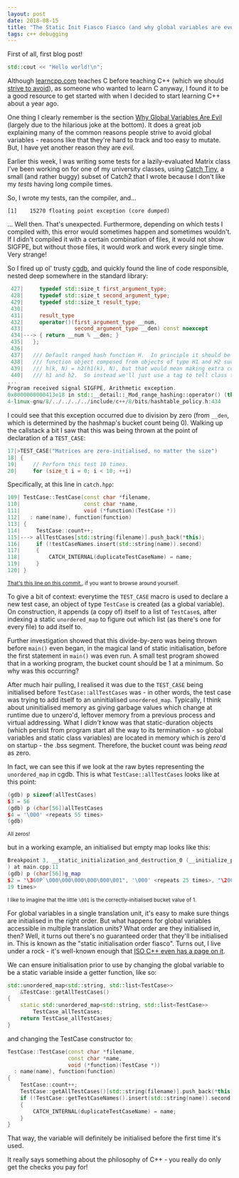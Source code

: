 ```yaml
---
layout: post
date: 2018-08-15
title: "The Static Init Fiasco Fiasco (and why global variables are even more evil than you think!)"
tags: c++ debugging
---
```


First of all, first blog post!

```cpp
std::cout << "Hello world!\n";
```

Although [learncpp.com](https://learncpp.com) teaches C before teaching C++ (which we should [strive to avoid](https://www.youtube.com/watch?v=YnWhqhNdYyk)), as someone who wanted to learn C anyway, I found it to be a good resource to get started with when I decided to start learning C++ about a year ago.

One thing I clearly remember is the section [Why Global Variables Are Evil](http://www.learncpp.com/cpp-tutorial/4-2a-why-global-variables-are-evil/) (largely due to the hilarious joke at the bottom). It does a great job explaining many of the common reasons people strive to avoid global variables - reasons like that they're hard to track and too easy to mutate. But, I have yet another reason they are _evil_.

Earlier this week, I was writing some tests for a lazily-evaluated Matrix class I've been working on for one of my university classes, using [Catch Tiny](https://www.github.com/jumbatm/catch-tiny), a small (and rather buggy) subset of Catch2 that I wrote because I don't like my _tests_ having long compile times.

So, I wrote my tests, ran the compiler, and...

```
[1]    15270 floating point exception (core dumped)
```

... Well then. That's unexpected. Furthermore, depending on which tests I compiled with, this error would sometimes happen and sometimes wouldn't. If I didn't compiled it with a certain combination of files, it would not show SIGFPE, but without those files, it would work and work every single time. Very strange!

So I fired up ol' trusty [cgdb](https://cgdb.github.io/), and quickly found the line of code responsible, nested deep somewhere in the standard library:

```cpp
 427|     typedef std::size_t first_argument_type;
 428|     typedef std::size_t second_argument_type;
 429|     typedef std::size_t result_type;
 430|
 431|     result_type
 432|     operator()(first_argument_type __num,
 433|                second_argument_type __den) const noexcept
 434|---> { return __num % __den; }
 435|   };
 436|
 437|   /// Default ranged hash function H.  In principle it should be a
 438|   /// function object composed from objects of type H1 and H2 such that
 439|   /// h(k, N) = h2(h1(k), N), but that would mean making extra copies of
 440|   /// h1 and h2.  So instead we'll just use a tag to tell class template
...
Program received signal SIGFPE, Arithmetic exception.
0x0000000000413e18 in std::__detail::_Mod_range_hashing::operator() (this=0x61e3d8 <TestCase::allTestCases[abi:cxx11]>, __num=15930331572883865028, __den=0) at /usr/bin/../lib/gcc/x86_6
4-linux-gnu/8/../../../../include/c++/8/bits/hashtable_policy.h:434
```

I could see that this exception occurred due to division by zero (from `__den`, which is determined by the hashmap's bucket count being 0). Walking up the callstack a bit I saw that this was being thrown at the point of declaration of a `TEST_CASE`:

```cpp
17|>TEST_CASE("Matrices are zero-initialised, no matter the size")
18| {
19|     // Perform this test 10 times.
20|     for (size_t i = 0; i < 10; ++i)
```

Specifically, at this line in `catch.hpp`:

```cpp
109| TestCase::TestCase(const char *filename,
110|                    const char *name,
111|                    void (*function)(TestCase *))
112|   : name(name), function(function)
113| {
114|     TestCase::count++;
115|---> allTestCases[std::string(filename)].push_back(*this);
116|     if (!testCaseNames.insert(std::string(name)).second)
117|     {
118|         CATCH_INTERNAL(duplicateTestCaseName) = name;
119|     }
120| }
```
<sup>[That's this line on this commit.](https://github.com/jumbatm/catch-tiny/blob/dabff30061e8742ae9e9ee3d8e4de35974acdf7d/include/catch.hpp#L122), if you want to browse around yourself.</sup>

To give a bit of context: everytime the `TEST_CASE` macro is used to declare a new test case, an object of type `TestCase` is created (as a global variable). On construction, it appends (a copy of) itself to a list of `TestCase`s, after indexing a static `unordered_map` to figure out which list (as there's one for every file) to add itself to.

Further investigation showed that this divide-by-zero was being thrown before `main()` even began, in the magical land of static initialisation, before the first statement in `main()` was even run. A small test program showed that in a working program, the bucket count should be 1 at a minimum. So why was this occurring?

After much hair pulling, I realised it was due to the `TEST_CASE` being initialised before `TestCase::allTestCases` was - in other words, the test case was trying to add itself to an uninitialised `unordered_map`. Typically, I think about uninitialised memory as giving garbage values which change at runtime due to unzero'd, leftover memory from a previous process and virtual addressing. What I _didn't_ know was that static-duration objects (which persist from program start all the way to its termination - so global variables and static class variables) are located in memory which is zero'd on startup - the .bss segment. Therefore, the bucket count was being _read_ as zero.

In fact, we can see this if we look at the raw bytes representing the `unordered_map` in cgdb. This is what `TestCase::allTestCases` looks like at this point:

```cpp
(gdb) p sizeof(allTestCases)
$3 = 56
(gdb) p (char[56])allTestCases
$4 = '\000' <repeats 55 times>
(gdb) 
```
<sup>All zeros!</sup>

but in a working example, an initialised but empty map looks like this:

```cpp
Breakpoint 3, __static_initialization_and_destruction_0 (__initialize_p=1, __priority=65535
) at main.cpp:11
(gdb) p (char[56])g_map
$2 = "\360P`\000\000\000\000\000\001", '\000' <repeats 25 times>, "\200?", '\000' <repeats
19 times>
```
<sup>I like to imagine that the little `\001` is the correctly-initialised bucket value of 1.</sup>

For global variables in a single translation unit, it's easy to make sure things are initialised in the right order. But what happens for global variables accessible in multiple translation units? What order are they initialised in, then? Well, it turns out there's no guaranteed order that they'll be initialised in. This is known as the "static initialisation order fiasco". Turns out, I live under a rock - it's well-known enough that [ISO C++ even has a page on it](https://isocpp.org/wiki/faq/ctors#static-init-order).

We can ensure initialisation prior to use by changing the global variable to be a static variable inside a getter function, like so:

```cpp
std::unordered_map<std::string, std::list<TestCase>>
    &TestCase::getAllTestCases()
{
    static std::unordered_map<std::string, std::list<TestCase>>
        TestCase_allTestCases;
    return TestCase_allTestCases;
}
```

and changing the TestCase constructor to:

```cpp
TestCase::TestCase(const char *filename,
                   const char *name,
                   void (*function)(TestCase *))
  : name(name), function(function)
{
    TestCase::count++;
    TestCase::getAllTestCases()[std::string(filename)].push_back(*this); // Change here.
    if (!TestCase::getTestCaseNames().insert(std::string(name)).second)
    {
        CATCH_INTERNAL(duplicateTestCaseName) = name;
    }
}
```
That way, the variable will definitely be initialised before the first time it's used.

It really says something about the philosophy of C++ - you really do only get the checks you pay for!
